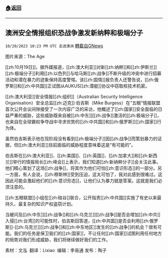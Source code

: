 ###  [:house:返回](README.md)
---


## 澳洲安全情报组织恐战争激发新纳粹和极端分子
`10/20/2023 10:23 PM UTC 走进澳洲` [轉載自GNews](https://gnews.org/articles/1861118)

图片来源：The Age

[[zh:10月19日]]，据外媒报道，[[zh:澳大利亚]]对新[[zh:纳粹]]和[[zh:伊斯兰]][[zh:极端分子]]利用[[zh:以色列]]与哈马斯[[zh:战争]]不断升级的冲突中进行招募活动和潜在暴力的迹象保持高度警惕。该[[zh:国情]]报负责人还警告说，[[zh:俄罗斯]]和[[zh:中共国]]正试图从AUKUS[[zh:潜艇]]协议中窃取核技术机密。

[[zh:澳大利亚]]安全情报[[zh:组织]]（Australian Security Intelligence Organisation）安全总监[[zh:迈克]]·伯吉斯（Mike Burgess）在“五眼”情报联盟首次公开会议间隙接受了一次内容广泛的采访，他概述了[[zh:国家]]安全面临的日益严重的威胁，这些威胁既来自被[[zh:中东]][[zh:战争]]激活的[[zh:极端分子]]，也来自在全球霸权争夺战中寻求优势的[[zh:中共国]]和[[zh:俄罗斯]][[zh:国家]]行为体。

虽然伯吉斯表示他在现阶段没有看到[[zh:极端分子]]因[[zh:战争]]而策划暴力的证据，但[[zh:澳大利亚]]目前面临的威胁程度意味着这是“有可能的”。

伯吉斯在[[zh:澳大利亚]]、[[zh:美国]]、[[zh:英国]]、[[zh:加拿大]]和[[zh:新西兰]]举行的情报局长[[zh:峰会]]上表示，我们知道[[zh:新纳粹分子]]会关注此事。他们精心策划了这场[[zh:战争]]，将其作为他们可怕[[zh:意识形态]]的一部分。另一方面，有人会说，[[zh:穆斯林]]受到压迫，这太可怕了，我对此感到很难过。这因此可能会激起他们的[[zh:意识形态]]，让他们认为暴力就是答案。这就是我们必须注意的。

[[zh:五眼联盟]]小组在[[zh:硅谷]]联合，公开指责[[zh:中共国]]实施了有史以来最持久、最复杂的知识产权盗窃计划。

当被问及[[zh:中东]][[zh:战争]]和[[zh:乌克兰]][[zh:战争]]是否会增加[[zh:中共]]入侵[[zh:台湾]]的可能性时，伯吉斯回答道，[[zh:中共国]]是否会利用[[zh:俄罗斯]]-[[zh:乌克兰]][[zh:战争]]和[[zh:中东地区]]发生的[[zh:战争]]的机会？很有可能。我们的任务是保卫我们的[[zh:国家]]，不让任何[[zh:国家]]试图利用任何地方的局势对我们形成威胁，我们将继续做好我们的工作。

素材：文泓   翻译：Lixiao   编辑：李易通   发布：陶子



